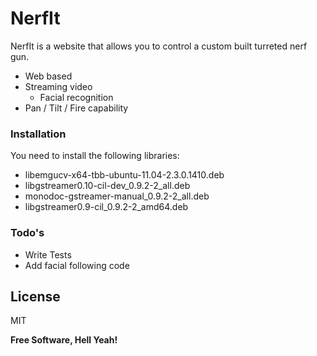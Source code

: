 # NerfIt

NerfIt is a website that allows you to control a custom built turreted nerf gun.

  - Web based
  - Streaming video
    - Facial recognition 
  - Pan / Tilt / Fire capability

### Installation

You need to install the following libraries:
  - libemgucv-x64-tbb-ubuntu-11.04-2.3.0.1410.deb
  - libgstreamer0.10-cil-dev_0.9.2-2_all.deb
  - monodoc-gstreamer-manual_0.9.2-2_all.deb
  - libgstreamer0.9-cil_0.9.2-2_amd64.deb
  

### Todo's

 - Write Tests
 - Add facial following code

License
----

MIT


**Free Software, Hell Yeah!**

